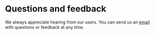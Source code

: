 # Questions and feedback

We always appreciate hearing from our users. You can send us an <a href="mailto:feedback@fraudfix.com">email</a> with questions or feedback at any time.